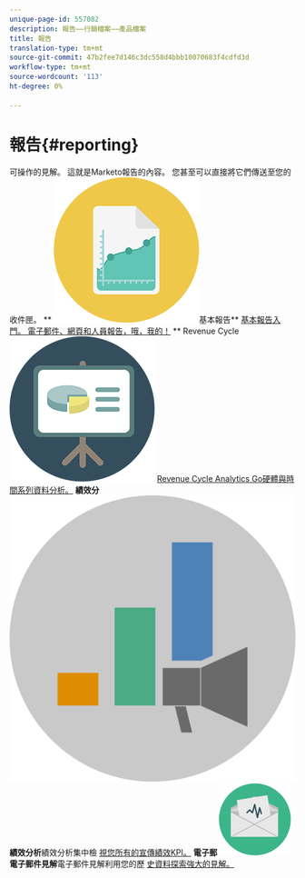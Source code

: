 ```yaml
---
unique-page-id: 557082
description: 報告——行銷檔案——產品檔案
title: 報告
translation-type: tm+mt
source-git-commit: 47b2fee7d146c3dc558d4bbb10070683f4cdfd3d
workflow-type: tm+mt
source-wordcount: '113'
ht-degree: 0%

---
```



# 報告{#reporting}

可操作的見解。 這就是Marketo報告的內容。 您甚至可以直接將它們傳送至您的收件匣。
** ![基本報告](assets/documents-bookmarks-17.png)基本報告** [基本報告入門。 電子郵件、網頁和人員報告，哦，我的！](https://docs.marketo.com/display/DOCS/Basic+Reporting)     ** Revenue Cycle  ![AnalyticsRevenue Cycle Analytics** ](assets/seo-08.png) [Revenue Cycle Analytics Go硬體與時間系列資料分析。](https://docs.marketo.com/display/DOCS/Revenue+Cycle+Analytics)     **績效分 ![析](assets/mpi-for-docs-2x.png)績效分析**績效分析集中檢 [視您所有的宣傳績效KPI。](https://docs.marketo.com/display/DOCS/Marketing+Performance+Insights)     **電子郵 ![件見解](assets/email-insights.png)電子郵件見解**電子郵件見解利用您的歷 [史資料探索強大的見解。](https://docs.marketo.com/display/DOCS/Email+Insights)